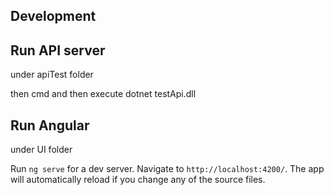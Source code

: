 ## Development

## Run API server

under apiTest folder

then cmd and then execute 
dotnet testApi.dll

## Run Angular

under UI folder

Run `ng serve` for a dev server. Navigate to `http://localhost:4200/`. The app will automatically reload if you change any of the source files.



